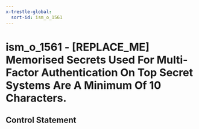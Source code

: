 ```yaml
---
x-trestle-global:
  sort-id: ism_o_1561
---
```


# ism_o_1561 - \[REPLACE_ME\] Memorised Secrets Used For Multi-Factor Authentication On Top Secret Systems Are A Minimum Of 10 Characters.

## Control Statement
